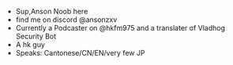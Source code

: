 - Sup,Anson Noob here
- find me on discord @ansonzxv
- Currently a Podcaster on @hkfm975 and a translater of Vladhog Security Bot
- A hk guy
- Speaks: Cantonese/CN/EN/very few JP
<!---
ansonnoob/ansonnoob is a ✨ special ✨ repository because its `README.md` (this file) appears on your GitHub profile.
You can click the Preview link to take a look at your changes.
--->
